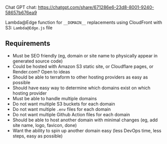 Chat GPT chat: https://chatgpt.com/share/671286e6-23d8-8001-9240-58657b676ea9

Lambda@Edge function for `__DOMAIN__` replacements using CloudFront with S3: `Lambda@Edge.js` file

## Requirements
- Must be SEO friendly (eg, domain or site name to physically appear in generated source code)
- Could be hosted with Amazon S3 static site, or Cloudflare pages, or Render.com? Open to ideas 
- Should be able to terraform to other hosting providers as easy as possible
- Should have easy way to determine which domains exist on which hosting provider
- Must be able to handle multiple domains
- Do not want multiple S3 buckets for each domain
- Do not want multiple `.env` files for each domain
- Do not want multiple Github Action files for each domain
- Should be able to host another domain with minimal changes (eg, add site name, logo, favicon, done)
- Want the ability to spin up another domain easy (less DevOps time, less steps, easy as possible)
